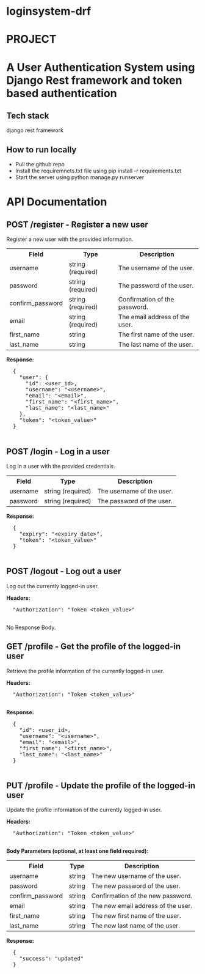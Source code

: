 # loginsystem-drf


<h1>PROJECT<h1>
A User Authentication System using Django Rest framework and token based authentication
<h2>Tech stack</h2>
  django rest framework
<h2>How to run locally</h2>
<ul> 
<li>Pull the github repo</li>
<li>Install the requiremnets.txt file using pip install -r requirements.txt</li>
<li>Start the server using python manage.py runserver</li>
</ul>

<h1>API Documentation</h1>

  <h2>POST /register - Register a new user</h2>
  <p>Register a new user with the provided information.</p>
  <table>
    <tr>
      <th>Field</th>
      <th>Type</th>
      <th>Description</th>
    </tr>
    <tr>
      <td>username</td>
      <td>string (required)</td>
      <td>The username of the user.</td>
    </tr>
    <tr>
      <td>password</td>
      <td>string (required)</td>
      <td>The password of the user.</td>
    </tr>
    <tr>
      <td>confirm_password</td>
      <td>string (required)</td>
      <td>Confirmation of the password.</td>
    </tr>
    <tr>
      <td>email</td>
      <td>string (required)</td>
      <td>The email address of the user.</td>
    </tr>
    <tr>
      <td>first_name</td>
      <td>string</td>
      <td>The first name of the user.</td>
    </tr>
    <tr>
      <td>last_name</td>
      <td>string</td>
      <td>The last name of the user.</td>
    </tr>
  </table>
  <p><strong>Response:</strong></p>
  <pre>
  {
    "user": {
      "id": &lt;user_id&gt;,
      "username": "&lt;username&gt;",
      "email": "&lt;email&gt;",
      "first_name": "&lt;first_name&gt;",
      "last_name": "&lt;last_name&gt;"
    },
    "token": "&lt;token_value&gt;"
  }
  </pre>

  <h2>POST /login - Log in a user</h2>
  <p>Log in a user with the provided credentials.</p>
  <table>
    <tr>
      <th>Field</th>
      <th>Type</th>
      <th>Description</th>
    </tr>
    <tr>
      <td>username</td>
      <td>string (required)</td>
      <td>The username of the user.</td>
    </tr>
    <tr>
      <td>password</td>
      <td>string (required)</td>
      <td>The password of the user.</td>
    </tr>
  </table>
  <p><strong>Response:</strong></p>
  <pre>
  {
    "expiry": "&lt;expiry_date&gt;",
    "token": "&lt;token_value&gt;"
  }
  </pre>

  <h2>POST /logout - Log out a user</h2>
  <p>Log out the currently logged-in user.</p>
  <p><strong>Headers:</strong></p>
  <pre>
  "Authorization": "Token &lt;token_value&gt;"
  </pre>
  <p>No Response Body.</p>

  <h2>GET /profile - Get the profile of the logged-in user</h2>
  <p>Retrieve the profile information of the currently logged-in user.</p>
  <p><strong>Headers:</strong></p>
  <pre>
  "Authorization": "Token &lt;token_value&gt;"
  </pre>
  <p><strong>Response:</strong></p>
  <pre>
  {
    "id": &lt;user_id&gt;,
    "username": "&lt;username&gt;",
    "email": "&lt;email&gt;",
    "first_name": "&lt;first_name&gt;",
    "last_name": "&lt;last_name&gt;"
  }
  </pre>

  <h2>PUT /profile - Update the profile of the logged-in user</h2>
  <p>Update the profile information of the currently logged-in user.</p>
  <p><strong>Headers:</strong></p>
  <pre>
  "Authorization": "Token &lt;token_value&gt;"
  </pre>
  <p><strong>Body Parameters (optional, at least one field required):</strong></p>
  <table>
    <tr>
      <th>Field</th>
      <th>Type</th>
      <th>Description</th>
    </tr>
    <tr>
      <td>username</td>
      <td>string</td>
      <td>The new username of the user.</td>
    </tr>
    <tr>
      <td>password</td>
      <td>string</td>
      <td>The new password of the user.</td>
    </tr>
    <tr>
      <td>confirm_password</td>
      <td>string</td>
      <td>Confirmation of the new password.</td>
    </tr>
    <tr>
      <td>email</td>
      <td>string</td>
      <td>The new email address of the user.</td>
    </tr>
    <tr>
      <td>first_name</td>
      <td>string</td>
      <td>The new first name of the user.</td>
    </tr>
    <tr>
      <td>last_name</td>
      <td>string</td>
      <td>The new last name of the user.</td>
    </tr>
  </table>
  <p><strong>Response:</strong></p>
  <pre>
  {
    "success": "updated"
  }
  </pre>
